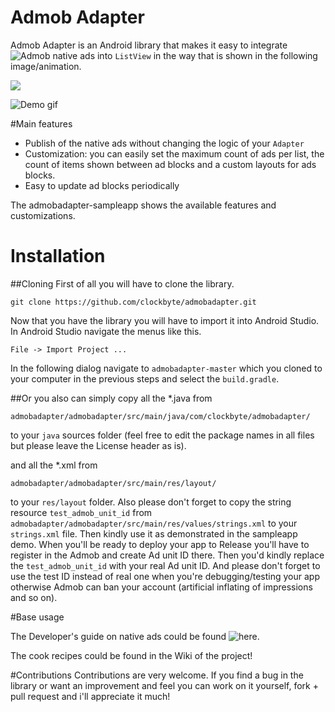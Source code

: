Admob Adapter
======================

Admob Adapter is an Android library that makes it easy to integrate ![Admob native ads](https://support.google.com/admob/answer/6240809 "Admob native ads") into ```ListView``` in the way that is shown in the following image/animation.

![](https://raw.githubusercontent.com/clockbyte/admobadapter/master/screenshots/device-2015-08-28-012121.png)

![](https://raw.githubusercontent.com/clockbyte/admobadapter/master/screenshots/ezgif.com-gif-maker.gif "Demo gif")

#Main features

* Publish of the native ads without changing the logic of your ```Adapter```
* Customization: you can easily set the maximum count of ads per list, the count of items shown between ad blocks and a custom layouts for ads blocks.
* Easy to update ad blocks periodically

The admobadapter-sampleapp shows the available features and customizations.
 
# Installation

##Cloning
First of all you will have to clone the library.
```shell
git clone https://github.com/clockbyte/admobadapter.git
```

Now that you have the library you will have to import it into Android Studio.
In Android Studio navigate the menus like this.
```
File -> Import Project ...
```
In the following dialog navigate to ```admobadapter-master``` which you cloned to your computer in the previous steps and select the `build.gradle`.

##Or 
you also can simply copy all the *.java from
```
admobadapter/admobadapter/src/main/java/com/clockbyte/admobadapter/
```
to your ```java``` sources folder (feel free to edit the package names in all files but please leave the License header as is).

and all the *.xml from
```
admobadapter/admobadapter/src/main/res/layout/
```
to your ```res/layout``` folder.
Also please don't forget to copy the string resource ```test_admob_unit_id``` from ```admobadapter/admobadapter/src/main/res/values/strings.xml``` to your ```strings.xml``` file. Then kindly use it as demonstrated in the sampleapp demo. 
When you'll be ready to deploy your app to Release you'll have to register in the Admob and create Ad unit ID there. Then you'd kindly replace the ```test_admob_unit_id``` with your real Ad unit ID. And please don't forget to use the test ID instead of real one when you're debugging/testing your app otherwise Admob can ban your account (artificial inflating of impressions and so on).

#Base usage

The Developer's guide on native ads could be found ![here](https://developers.google.com/admob/android/native "here").

The cook recipes could be found in the Wiki of the project!

#Contributions
Contributions are very welcome. If you find a bug in the library or want an improvement and feel you can work on it yourself, fork + pull request and i'll appreciate it much!
